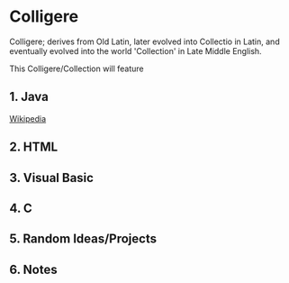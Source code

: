 # Colligere

Colligere; derives from Old Latin, later evolved into Collectio in Latin, and eventually evolved into the world 'Collection' in Late Middle English. 

This Colligere/Collection will feature 
 
## 1. Java 
[Wikipedia](https://en.wikipedia.org/wiki/Java_(programming_language))
## 2. HTML
## 3. Visual Basic
## 4. C
## 5. Random Ideas/Projects
## 6. Notes
